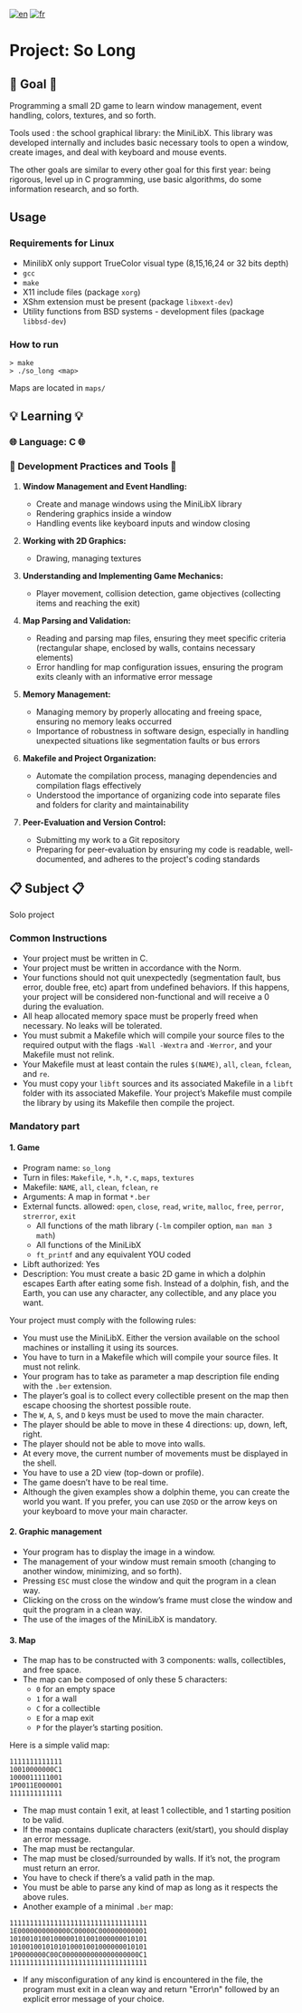[![en](https://img.shields.io/badge/lang-en-pink.svg)](https://github.com/nfauconn/so_long/blob/master/README.md)
[![fr](https://img.shields.io/badge/lang-fr-purple.svg)](https://github.com/nfauconn/so_long/blob/master/README.fr.md)

# Project: So Long

## 🏁 Goal 🏁

Programming a small 2D game to learn window management, event handling, colors, textures, and so forth.

Tools used : the school graphical library: the MiniLibX. This library was developed internally and includes basic necessary tools to open a window, create images, and deal with keyboard and mouse events.

The other goals are similar to every other goal for this first year: being rigorous, level up in C programming, use basic algorithms, do some information research, and so forth.

## Usage

### Requirements for Linux

- MinilibX only support TrueColor visual type (8,15,16,24 or 32 bits depth)
- `gcc`
- `make`
- X11 include files (package `xorg`)
- XShm extension must be present (package `libxext-dev`)
- Utility functions from BSD systems - development files (package `libbsd-dev`)

### How to run

```shell
> make
> ./so_long <map>
```
Maps are located in `maps/`


## 💡 Learning 💡

### 🌐 Language: C 🌐

### 🔧 Development Practices and Tools 🔧

1. **Window Management and Event Handling:**
   - Create and manage windows using the MiniLibX library
   - Rendering graphics inside a window
   - Handling events like keyboard inputs and window closing

2. **Working with 2D Graphics:**
   - Drawing, managing textures

3. **Understanding and Implementing Game Mechanics:**
   - Player movement, collision detection, game objectives (collecting items and reaching the exit)

4. **Map Parsing and Validation:**
   - Reading and parsing map files, ensuring they meet specific criteria (rectangular shape, enclosed by walls, contains necessary elements)
   - Error handling for map configuration issues, ensuring the program exits cleanly with an informative error message

5. **Memory Management:**
   - Managing memory by properly allocating and freeing space, ensuring no memory leaks occurred
   - Importance of robustness in software design, especially in handling unexpected situations like segmentation faults or bus errors

6. **Makefile and Project Organization:**
   - Automate the compilation process, managing dependencies and compilation flags effectively
   - Understood the importance of organizing code into separate files and folders for clarity and maintainability

7. **Peer-Evaluation and Version Control:**
   - Submitting my work to a Git repository
   - Preparing for peer-evaluation by ensuring my code is readable, well-documented, and adheres to the project's coding standards

## 📋 Subject 📋

Solo project

### Common Instructions

- Your project must be written in C.
- Your project must be written in accordance with the Norm. 
- Your functions should not quit unexpectedly (segmentation fault, bus error, double free, etc) apart from undefined behaviors. If this happens, your project will be considered non-functional and will receive a 0 during the evaluation.
- All heap allocated memory space must be properly freed when necessary. No leaks will be tolerated.
- You must submit a Makefile which will compile your source files to the required output with the flags `-Wall -Wextra` and `-Werror`, and your Makefile must not relink.
- Your Makefile must at least contain the rules `$(NAME)`, `all`, `clean`, `fclean`, and `re`.
- You must copy your `libft` sources and its associated Makefile in a `libft` folder with its associated Makefile. Your project’s Makefile must compile the library by using its Makefile then compile the project.

### Mandatory part

#### 1. Game

- Program name: `so_long`
- Turn in files: `Makefile`, `*.h`, `*.c`, `maps`, `textures`
- Makefile: `NAME`, `all`, `clean`, `fclean`, `re`
- Arguments: A map in format `*.ber`
- External functs. allowed: `open`, `close`, `read`, `write`, `malloc`, `free`, `perror`, `strerror`, `exit`
  - All functions of the math library (`-lm` compiler option, `man man 3 math`)
  - All functions of the MiniLibX
  - `ft_printf` and any equivalent YOU coded
- Libft authorized: Yes
- Description: You must create a basic 2D game in which a dolphin escapes Earth after eating some fish. Instead of a dolphin, fish, and the Earth, you can use any character, any collectible, and any place you want.

Your project must comply with the following rules:

- You must use the MiniLibX. Either the version available on the school machines or installing it using its sources.
- You have to turn in a Makefile which will compile your source files. It must not relink.
- Your program has to take as parameter a map description file ending with the `.ber` extension.
- The player’s goal is to collect every collectible present on the map then escape choosing the shortest possible route.
- The `W`, `A`, `S`, and `D` keys must be used to move the main character.
- The player should be able to move in these 4 directions: up, down, left, right.
- The player should not be able to move into walls.
- At every move, the current number of movements must be displayed in the shell.
- You have to use a 2D view (top-down or profile).
- The game doesn’t have to be real time.
- Although the given examples show a dolphin theme, you can create the world you want. If you prefer, you can use `ZQSD` or the arrow keys on your keyboard to move your main character.

#### 2. Graphic management

- Your program has to display the image in a window.
- The management of your window must remain smooth (changing to another window, minimizing, and so forth).
- Pressing `ESC` must close the window and quit the program in a clean way.
- Clicking on the cross on the window’s frame must close the window and quit the program in a clean way.
- The use of the images of the MiniLibX is mandatory.

#### 3. Map

- The map has to be constructed with 3 components: walls, collectibles, and free space.
- The map can be composed of only these 5 characters:
  - `0` for an empty space
  - `1` for a wall
  - `C` for a collectible
  - `E` for a map exit
  - `P` for the player’s starting position.

Here is a simple valid map:
```
1111111111111
10010000000C1
1000011111001
1P0011E000001
1111111111111
```

- The map must contain 1 exit, at least 1 collectible, and 1 starting position to be valid.
- If the map contains duplicate characters (exit/start), you should display an error message.
- The map must be rectangular.
- The map must be closed/surrounded by walls. If it’s not, the program must return an error.
- You have to check if there’s a valid path in the map.
- You must be able to parse any kind of map as long as it respects the above rules.
- Another example of a minimal `.ber` map:

```
1111111111111111111111111111111111
1E0000000000000C00000C000000000001
1010010100100000101001000000010101
1010010010101010001001000000010101
1P0000000C00C0000000000000000000C1
1111111111111111111111111111111111
```

- If any misconfiguration of any kind is encountered in the file, the program must exit in a clean way and return "Error\n" followed by an explicit error message of your choice.
